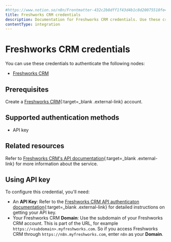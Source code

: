 ```yaml
---
#https://www.notion.so/n8n/Frontmatter-432c2b8dff1f43d4b1c8d20075510fe4
title: Freshworks CRM credentials
description: Documentation for Freshworks CRM credentials. Use these credentials to authenticate Freshworks CRM in n8n, a workflow automation platform.
contentType: integration
---
```


# Freshworks CRM credentials

You can use these credentials to authenticate the following nodes:

- [Freshworks CRM](/integrations/builtin/app-nodes/n8n-nodes-base.freshworkscrm/)

## Prerequisites

Create a [Freshworks CRM](https://www.freshworks.com/freshsales-crm/){:target=_blank .external-link} account.

## Supported authentication methods

- API key

## Related resources

Refer to [Freshworks CRM's API documentation](https://developers.freshworks.com/crm/api/){:target=_blank .external-link} for more information about the service.

## Using API key

To configure this credential, you'll need:

- An **API Key**: Refer to the [Freshworks CRM API authenticaton documentation](https://developers.freshworks.com/crm/api/#authentication){:target=_blank .external-link} for detailed instructions on getting your API key.
- Your Freshworks CRM **Domain**: Use the subdomain of your Freshworks CRM account. This is part of the URL, for example `https://<subdomain>.myfreshworks.com`. So if you access Freshworks CRM through `https://n8n.myfreshworks.com`, enter `n8n` as your **Domain**.

